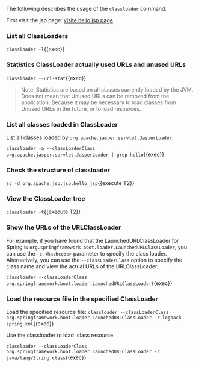 The following describes the usage of the `classloader` command.

First visit the jsp page: [visite hello jsp page]({{TRAFFIC_HOST1_80}}/hello)

### List all ClassLoaders

`classloader -l`{{exec}}

### Statistics ClassLoader actually used URLs and unused URLs

`classloader --url-stat`{{exec}}

> Note: Statistics are based on all classes currently loaded by the JVM. Does not mean that Unused URLs can be removed from the application. Because it may be necessary to load classes from Unused URLs in the future, or to load resources.

### List all classes loaded in ClassLoader

List all classes loaded by `org.apache.jasper.servlet.JasperLoader`:

`classloader -a --classLoaderClass org.apache.jasper.servlet.JasperLoader | grep hello`{{exec}}

### Check the structure of classloader

`sc -d org.apache.jsp.jsp.hello_jsp`{{execute T2}}

### View the ClassLoader tree

`classloader -t`{{execute T2}}

### Show the URLs of the URLClassLoader

For example, if you have found that the LaunchedURLClassLoader for Spring is `org.springframework.boot.loader.LaunchedURLClassLoader`, you can use the `-c <hashcode>` parameter to specify the class loader. Alternatively, you can use the `--classLoaderClass` option to specify the class name and view the actual URLs of the URLClassLoader.

`classloader --classLoaderClass org.springframework.boot.loader.LaunchedURLClassLoader`{{exec}}

### Load the resource file in the specified ClassLoader

Load the specified resource file: `classloader --classLoaderClass org.springframework.boot.loader.LaunchedURLClassLoader -r logback-spring.xml`{{exec}}

Use the classloader to load .class resource

`classloader --classLoaderClass org.springframework.boot.loader.LaunchedURLClassLoader -r java/lang/String.class`{{exec}}
